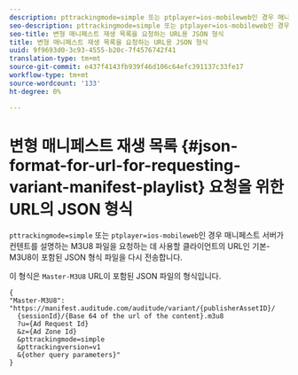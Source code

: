 ```yaml
---
description: pttrackingmode=simple 또는 ptplayer=ios-mobileweb인 경우 매니페스트 서버는 컨텐트를 설명하는 M3U8 파일을 요청하는 데 사용할 클라이언트의 URL인 기본-M3U8이 포함된 JSON 형식 파일을 다시 전송합니다.
seo-description: pttrackingmode=simple 또는 ptplayer=ios-mobileweb인 경우 매니페스트 서버는 컨텐트를 설명하는 M3U8 파일을 요청하는 데 사용할 클라이언트의 URL인 기본-M3U8이 포함된 JSON 형식 파일을 다시 전송합니다.
seo-title: 변형 매니페스트 재생 목록을 요청하는 URL용 JSON 형식
title: 변형 매니페스트 재생 목록을 요청하는 URL용 JSON 형식
uuid: 9f9693d0-3c93-4555-b20c-7f4576742f41
translation-type: tm+mt
source-git-commit: e437f4143fb939f46d106c64efc391137c33fe17
workflow-type: tm+mt
source-wordcount: '133'
ht-degree: 0%

---
```



# 변형 매니페스트 재생 목록 {#json-format-for-url-for-requesting-variant-manifest-playlist} 요청을 위한 URL의 JSON 형식

`pttrackingmode=simple` 또는 `ptplayer=ios-mobileweb`인 경우 매니페스트 서버가 컨텐트를 설명하는 M3U8 파일을 요청하는 데 사용할 클라이언트의 URL인 기본-M3U8이 포함된 JSON 형식 파일을 다시 전송합니다.

이 형식은 `Master-M3U8` URL이 포함된 JSON 파일의 형식입니다.

```
{
"Master-M3U8": "https://manifest.auditude.com/auditude/variant/{publisherAssetID}/
  {sessionId}/{Base 64 of the url of the content}.m3u8
  ?u={Ad Request Id}
  &z={Ad Zone Id}
  &pttrackingmode=simple
  &pttrackingversion=v1
  &{other query parameters}"
}
```
